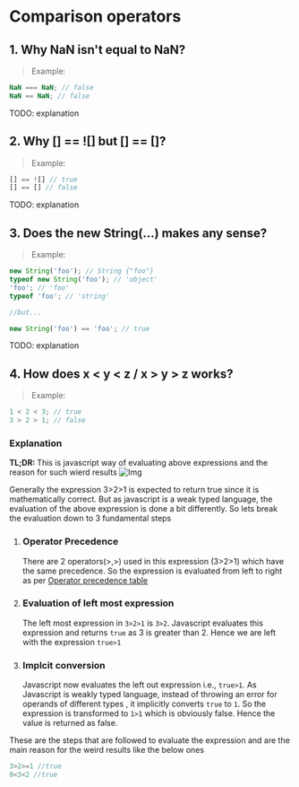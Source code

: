 # Comparison operators

## 1. Why NaN isn't equal to NaN?

> Example:
```js
NaN === NaN; // false
NaN == NaN; // false
```

TODO: explanation

## 2. Why [] == ![] but [] == []?

> Example:
```js
[] == ![] // true
[] == [] // false
```

TODO: explanation

## 3. Does the new String(...) makes any sense?
 
> Example:
```js
new String('foo'); // String {"foo"}
typeof new String('foo'); // 'object'
'foo'; // 'foo'
typeof 'foo'; // 'string'

//but...

new String('foo') == 'foo'; // true
```

TODO: explanation

## 4. How does x < y < z / x > y > z works?
 
> Example:
```js
1 < 2 < 3; // true
3 > 2 > 1; // false
```

### Explanation
<b>TL;DR: </b>This is javascript way of evaluating above expressions and the reason for such wierd results
![Img](https://i.imgur.com/tlWKy1l.gif)
 
Generally the expression 3>2>1 is expected to return true since it is mathematically correct. But as javascript is a weak typed language, the evaluation of the above expression is done a bit differently. So lets break the evaluation down to 3 fundamental steps 
  1. ### Operator Precedence
     There are 2 operators(>,>) used in this expression (3>2>1) which have the same precedence. So the expression is evaluated from left to right as per [Operator precedence table](https://developer.mozilla.org/en-US/docs/Web/JavaScript/Reference/Operators/Operator_Precedence#Table) 
  2. ### Evaluation of left most expression
      The left most expression in `3>2>1` is `3>2`. Javascript evaluates this expression and returns `true` as 3 is greater than 2. Hence we are left with the expression `true>1`
  3. ### Implcit conversion
      Javascript now evaluates the left out expression i.e., `true>1`. As Javascript is weakly typed language, instead of throwing an error for operands of different types , it implicitly converts `true` to `1`. So the expression is transformed to `1>1` which is obviously false. Hence the value is returned as false.
      
These are the steps that are followed to evaluate the expression and are the main reason for the weird results like the below ones
```js
3>2>=1 //true
0<3<2 //true
```
 
